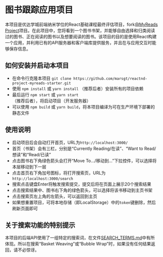 # 图书跟踪应用项目

本项目是优达学城前端纳米学位的React基础课程最终评估项目，fork自[MyReads Project](https://github.com/udacity/reactnd-project-myreads-starter)项目。在此项目中，您将看到一个图书书架，并能够自由选择和归类阅读过的图书、正在阅读的图书以及想要阅读的图书。该项目的目的是使用React构建一个应用，并利用已有的API服务器和客户端库提供服务，并且在与应用交互时能够保存信息。

## 如何安装并启动本项目

- 在命令行克隆本项目 `git clone https://github.com/marsgt/reactnd-project-myreads-starter.git`
- 使用 `npm install` 或 `yarn install` （推荐后者）安装所有的项目依赖
- 最后运行 `npm start` 或 `yarn start` （推荐后者），将启动项目（开发服务器）
- 可以使用 `npm build` 或 `yarn build`，将本项目编译为可在生产环境下部署的静态文件

## 使用说明

- 启动项目后会自动打开首页，URL为`http://localhost:3000/`
- 首页（书架）会有三栏，分别是“Currently Reading/在读”、“Want to Read/想读”和“Read/已读”
- 点击图书右下角绿色箭头会打开“Move To.../移动到...”下拉控件，可以选择将本层移动到下一层
- 点击首页右下角加号图标，将打开搜索页，URL为`http://localhost:3000/search`
- 搜索点击键盘Enter将触发搜索提交，提交后将在页面上展示20个搜索结果
- 点击搜索结果中、图书右下角的绿色箭头，可以选择将该书移动到主页书架
- 点击搜索页左上角的左箭头，可以返回到主页
- 如果想重置项目，可将本地存储（即LocalStorage）中的`token`键删除，然后刷新页面即可

## 关于搜索功能的特别提示

本项目的后端API使用了一组特定的搜索词，在文件[SEARCH_TERMS.md](SEARCH_TERMS.md)中有所体现。所以在搜索“Basket Weaving”或“Bubble Wrap”时，如果没有任何结果返回，请不必惊讶。
